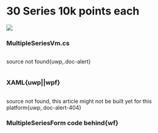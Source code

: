 # 30 Series 10k points each

![](https://raw.githubusercontent.com/Live-Charts/WebSiteDocs/master/v1/Resources/30series10k.png)

<uses-geared></uses-geared>

<pulled></pulled>

### MultipleSeriesVm.cs

```{wpf,!https://raw.githubusercontent.com/Live-Charts/GearedExamples/master/WinForms/MultipleSeries/MultipleSeriesVm.cs}

```

source not found{uwp,.doc-alert}

```{wf,!https://raw.githubusercontent.com/Live-Charts/GearedExamples/master/WinForms/MultipleSeries/MultipleSeriesVm.cs}

```

### XAML{uwp||wpf}

```{wpf,!https://raw.githubusercontent.com/Live-Charts/GearedExamples/master/Wpf/MultipleSeriesTest/MultipleSeriesView.xaml}

```

source not found, this article might not be built yet for this platform{uwp,.doc-alert-404}

### MultipleSeriesForm code behind{wf}

```{wf,!https://raw.githubusercontent.com/Live-Charts/GearedExamples/master/WinForms/MultipleSeries/MultipleSeriesExample.cs}

```
